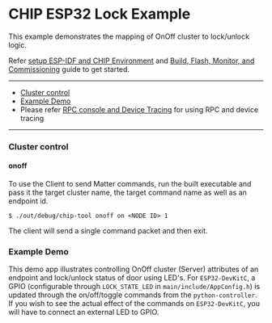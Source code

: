 # CHIP ESP32 Lock Example

This example demonstrates the mapping of OnOff cluster to lock/unlock logic.

Refer [setup ESP-IDF and CHIP Environment](#setup-esp-idf-and-chip-environment)
and
[Build, Flash, Monitor, and Commissioning](#build-flash-monitor-and-commissioning)
guide to get started.

---

-   [Cluster control](#cluster-control)
-   [Example Demo](#example-demo)
-   Please refer
    [RPC console and Device Tracing](../../../docs/guides/esp32/rpc_console.md)
    for using RPC and device tracing

---

### Cluster control

#### onoff

To use the Client to send Matter commands, run the built executable and pass it
the target cluster name, the target command name as well as an endpoint id.

    $ ./out/debug/chip-tool onoff on <NODE ID> 1

The client will send a single command packet and then exit.

### Example Demo

This demo app illustrates controlling OnOff cluster (Server) attributes of an
endpoint and lock/unlock status of door using LED's. For `ESP32-DevKitC`, a GPIO
(configurable through `LOCK_STATE_LED` in `main/include/AppConfig.h`) is updated
through the on/off/toggle commands from the `python-controller`. If you wish to
see the actual effect of the commands on `ESP32-DevKitC`, you will have to
connect an external LED to GPIO.
